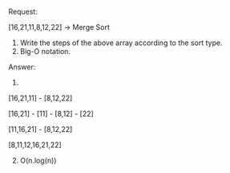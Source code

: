 Request:

[16,21,11,8,12,22] -> Merge Sort

1. Write the steps of the above array according to the sort type.
2. Big-O notation.


Answer:

1.

   [16,21,11]  -  [8,12,22]

[16,21]  -   [11]  -  [8,12]  -   [22]

[11,16,21]	-	[8,12,22]

   [8,11,12,16,21,22]
   
   
2. O(n.log(n))

